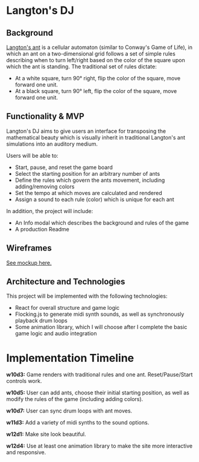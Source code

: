 # Langton's DJ

## Background

[Langton's ant][wikipedia] is a cellular automaton (similar to Conway's Game of Life), in which an ant on a two-dimensional grid follows a set of simple rules describing when to turn left/right based on the color of the square upon which the ant is standing. The traditional set of rules dictate:
* At a white square, turn 90° right, flip the color of the square, move forward one unit.
* At a black square, turn 90° left, flip the color of the square, move forward one unit.

[wikipedia]: https://en.wikipedia.org/wiki/Langton%27s_ant

## Functionality & MVP

Langton's DJ aims to give users an interface for transposing the mathematical beauty which is visually inherit in traditional Langton's ant simulations into an auditory medium.

Users will be able to:
* Start, pause, and reset the game board
* Select the starting position for an arbitrary number of ants
* Define the rules which govern the ants movement, including adding/removing colors
* Set the tempo at which moves are calculated and rendered
* Assign a sound to each rule (color) which is unique for each ant

In addition, the project will include:
* An Info modal which describes the background and rules of the game
* A production Readme

## Wireframes

[See mockup here.][wireframe]

[wireframe]:./docs/wireframe.jpg

## Architecture and Technologies

This project will be implemented with the following technologies:
* React for overall structure and game logic
* Flocking.js to generate midi synth sounds, as well as synchronously playback drum loops
* Some animation library, which I will choose after I complete the basic game logic and audio integration

# Implementation Timeline

**w10d3:** Game renders with traditional rules and one ant. Reset/Pause/Start controls work.

**w10d5:** User can add ants, choose their initial starting position, as well as modify the rules of the game (including adding colors).

**w10d7:** User can sync drum loops with ant moves.

**w11d3:** Add a variety of midi synths to the sound options.

**w12d1:** Make site look beautiful.

**w12d4:** Use at least one animation library to make the site more interactive and responsive.
